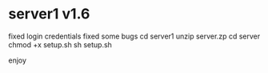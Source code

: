 # server1 v1.6


fixed login credentials fixed some bugs 
cd server1 
unzip server.zp 
cd server 
chmod +x setup.sh 
sh setup.sh

enjoy
